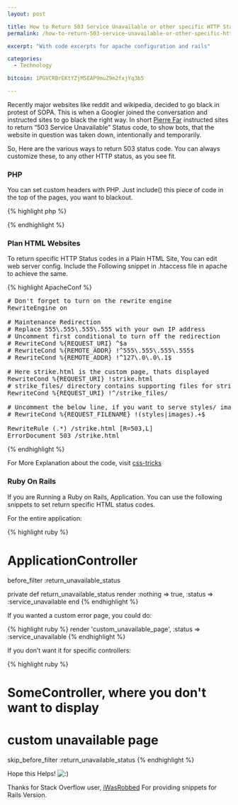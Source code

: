 ```yaml
---
layout: post

title: How to Return 503 Service Unavailable or other specific HTTP Status Code
permalink: /how-to-return-503-service-unavailable-or-other-specific-http-status-code/

excerpt: "With code excerpts for apache configuration and rails"

categories:
  - Technology

bitcoin: 1PGVCRBrEKtYZjM5EAP9muZ9m2fxjYq3b5

---
```

Recently major websites like reddit and wikipedia, decided to go black in protest of SOPA. This is when a Googler joined the conversation and instructed sites to go black the right way. In short [Pierre Far][1] instructed sites to return &#8220;503 Service Unavailable&#8221; Status code, to show bots, that the website in question was taken down, intentionally and temporarily.

So, Here are the various ways to return 503 status code. You can always customize these, to any other HTTP status, as you see fit.

### PHP

You can set custom headers with PHP. Just include() this piece of code in the top of the pages, you want to blackout.

{% highlight php %}
<?php
header("HTTP/1.0 503 Service Unavailable");
?>
{% endhighlight %}

### Plan HTML Websites

To return specific HTTP Status codes in a Plain HTML Site, You can edit web server config. Include the Following snippet in .htaccess file in apache to achieve the same.

{% highlight ApacheConf %}
<pre class="wp-code-highlight prettyprint"># Don't forget to turn on the rewrite engine
RewriteEngine on

# Maintenance Redirection
# Replace 555\.555\.555\.555 with your own IP address
# Uncomment first conditional to turn off the redirection
# RewriteCond %{REQUEST_URI} ^$a
# RewriteCond %{REMOTE_ADDR} !^555\.555\.555\.555$
# RewriteCond %{REMOTE_ADDR} !^127\.0\.0\.1$

# Here strike.html is the custom page, thats displayed
RewriteCond %{REQUEST_URI} !strike.html
# strike_files/ directory contains supporting files for strike.html
RewriteCond %{REQUEST_URI} !^/strike_files/

# Uncomment the below line, if you want to serve styles/ images/
# RewriteCond %{REQUEST_FILENAME} !(styles|images).+$

RewriteRule (.*) /strike.html [R=503,L]
ErrorDocument 503 /strike.html
</pre>
{% endhighlight %}

For More Explanation about the code, visit [css-tricks][2]

### Ruby On Rails

If you are Running a Ruby on Rails, Application. You can use the following snippets to set return specific HTML status codes.

For the entire application:

{% highlight ruby %}
# ApplicationController
before_filter :return_unavailable_status

private
def return_unavailable_status
render :nothing => true, :status => :service_unavailable
end
{% endhighlight %}

If you wanted a custom error page, you could do:

{% highlight ruby %}
render 'custom_unavailable_page', :status => :service_unavailable
{% endhighlight %}

If you don&#8217;t want it for specific controllers:

{% highlight ruby %}
# SomeController, where you don't want to display
# custom unavailable page
skip_before_filter :return_unavailable_status
{% endhighlight %}

Hope this Helps! <img src='http://sathishmanohar.com/wp-includes/images/smilies/icon_smile.gif' alt=':)' class='wp-smiley' /> 

Thanks for Stack Overflow user, [iWasRobbed][3] For providing snippets for Rails Version.

 [1]: https://plus.google.com/115984868678744352358/posts/Gas8vjZ5fmB
 [2]: http://css-tricks.com/snippets/htaccess/temporary-maintenance-using-mod_rewrite/
 [3]: http://stackoverflow.com/users/308315/iwasrobbed

